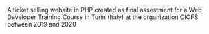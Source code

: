 A ticket selling website in PHP created as final assestment for a Web Developer Training Course in Turin (Italy) at the organization CIOFS between 2019 and 2020
